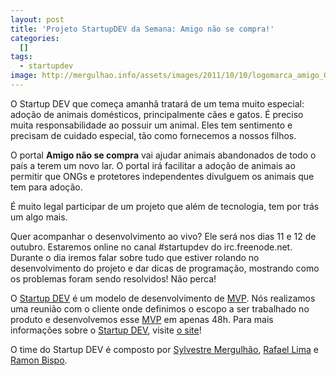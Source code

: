 ```yaml
--- 
layout: post
title: 'Projeto StartupDEV da Semana: Amigo não se compra!'
categories: 
  []
tags:
  - startupdev
image: http://mergulhao.info/assets/images/2011/10/10/logomarca_amigo_03.original_4mvojtamwa8dnzeo.png
---
```


O Startup DEV que começa amanhã tratará de um tema muito especial: adoção de animais domésticos, principalmente cães e gatos. É preciso muita responsabilidade ao possuir um animal. Eles tem sentimento e precisam de cuidado especial, tão como fornecemos a nossos filhos.

O portal **Amigo não se compra** vai ajudar animais abandonados de todo o país a terem um novo lar. O portal irá facilitar a adoção de animais ao permitir que ONGs e protetores independentes divulguem os animais que tem para adoção.

É muito legal participar de um projeto que além de tecnologia, tem por trás um algo mais.

Quer acompanhar o desenvolvimento ao vivo? Ele será nos dias 11 e 12 de outubro. Estaremos online no canal #startupdev do irc.freenode.net. Durante o dia iremos falar sobre tudo que estiver rolando no desenvolvimento do projeto e dar dicas de programação, mostrando como os problemas foram sendo resolvidos! Não perca!

O [Startup DEV][sd] é um modelo de desenvolvimento de [MVP][mvp]. Nós realizamos uma reunião com o cliente onde definimos o escopo a ser trabalhado no produto e desenvolvemos esse [MVP][mvp] em apenas 48h. Para mais informações sobre o [Startup DEV][sd], visite [o site][sd]!

O time do Startup DEV é composto por [Sylvestre Mergulhão][sm], [Rafael Lima][rl] e [Ramon Bispo][rb].

[sm]: http://twitter.com/smergulhao
[rl]: http://twitter.com/rafaelp
[rb]: http://twitter.com/ramonpage
[sd]: http://startupdev.com.br
[mvp]: http://exame.abril.com.br/pme/dicas-de-especialista/noticias/como-definir-meu-produto-minimo-viavel


